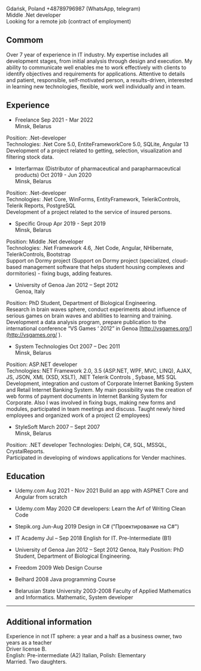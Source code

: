 Gdańsk, Poland
+48789796987 (WhatsApp, telegram)<br/>
Middle .Net developer<br/>
Looking for a remote job (contract of employment)

## Commom
Over 7 year of experience in IT industry. My expertise includes all development stages, from initial analysis through design and execution. My ability to communicate well enables me to work effectively with clients to identify objectives and requirements for applications. Attentive to details  and patient,  responsible, self-motivated person, a results-driven, interested in learning new technologies, flexible,  work well individually and in team.  

## Experience
 - Freelance Sep 2021 - Mar 2022 <br/>
Minsk, Belarus
  
 Position: .Net-developer<br/>
 Technologies: 
 .Net Core 5.0, EntiteFrameworkCore 5.0, SQLite, Angular 13 <br/>
 Development of a project related to getting,  selection, visualization and filtering stock data.
 
 - Interfarmax (Distributor of pharmaceutical and parapharmaceutical products) Oct 2019 - Jun 2020 <br/>
Minsk, Belarus

Position: .Net-developer<br/>
Technologies:
 .Net Core, WinForms, EntityFramework, TelerikControls, Telerik Reports, PostgreSQL<br/>
 Development of a project related to the service of insured persons.	
 

- Specific Group Apr 2019 - Sept 2019<br/>
Minsk, Belarus

Position: Middle .Net developer<br/>
Technologies: 
 .Net Framework 4.6, .Net Code, Angular, NHibernate, TelerikControls, Bootstrap <br/>
Support on Dormy project (Support on Dormy project (specialized, cloud-based management software that helps student housing complexes and dormitories) - fixing bugs, adding features.

- University of Genoa	Jan 2012 – Sept 2012<br/>
Genoa, Italy

Position: PhD Student, Department of Biological Engineering. <br/>
Research in brain waves sphere, conduct experiments about influence of serious games on brain waves and abilities to learning and training.  Development a data analysis program, prepare publication to the international conference “VS Games ‘ 2012” in Genoa [http://vsgames.org/](http://vsgames.org/ ).
 
- System Technologies	Oct 2007 – Dec 2011<br/>
Minsk, Belarus

Position: ASP.NET developer<br/>
Technologies:  NET Framework 2.0, 3.5 (ASP.NET, WPF, MVC, LINQ), AJAX, JS,  JSON,  XML (XSD,   XSLT), .NET Telerik Controls , Sybase,  MS SQL<br/>
Development, integration and custom of Corporate Internet Banking System and Retail Internet Banking System. My main possibility was the creation of web forms of payment documents in Internet Banking System for Corporate. Also I was  involved in fixing bugs, making new forms and modules, participated in team meetings and discuss. Taught newly hired employees and organized work of a project (2 employees)

- StyleSoft	March 2007 – Sept 2007 <br/>
Minsk, Belarus

Position: .NET developer
Technologies: Delphi, C#, SQL, MSSQL, CrystalReports.<br/>
Participated  in developing of windows applications for Vender machines.


## Education
- Udemy.com Aug 2021 - Nov 2021
Build an app with ASPNET Core and Angular from scratch

- Udemy.com May 2020
C# developers: Learn the Arf of Writing Clean Code

- Stepik.org Jun-Aug 2019
Design in C# ("Проектирование на C#")

- IT Academy	Jul – Sep 2018
English for IT. Pre-Intermediate (B1) 

- University of Genoa Jan 2012 – Sept 2012 Genoa, Italy Position: PhD Student, Department of Biological Engineering.

- Freedom	2009
Web Design Course 

- Belhard	2008
 Java programming Course 

- Belarusian State University	2003-2008
Faculty of Applied Mathematics and Informatics. Mathematic, System developer 

<hr/>

## Additional information
Experience in not IT sphere: a year and a half as a business owner, two years as a teacher<br/>
Driver license B.<br/>
English: Pre-intermediate (A2)
Italian, Polish: Elementary <br/>
Married. Two daughters.


